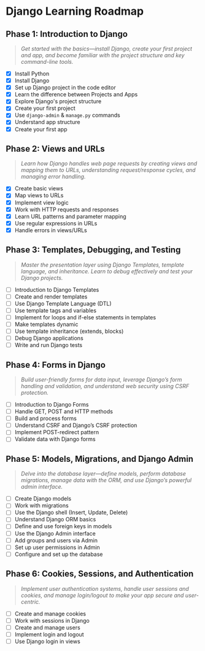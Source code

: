 # Django Learning Roadmap

## Phase 1: Introduction to Django
> *Get started with the basics—install Django, create your first project and app, and become familiar with the project structure and key command-line tools.*

- [x] Install Python
- [x] Install Django
- [x] Set up Django project in the code editor
- [x] Learn the difference between Projects and Apps
- [x] Explore Django's project structure
- [x] Create your first project
- [x] Use `django-admin` & `manage.py` commands
- [x] Understand app structure
- [x] Create your first app

## Phase 2: Views and URLs
> *Learn how Django handles web page requests by creating views and mapping them to URLs, understanding request/response cycles, and managing error handling.*

- [x] Create basic views
- [x] Map views to URLs
- [x] Implement view logic
- [x] Work with HTTP requests and responses
- [x] Learn URL patterns and parameter mapping
- [x] Use regular expressions in URLs
- [x] Handle errors in views/URLs

## Phase 3: Templates, Debugging, and Testing
> *Master the presentation layer using Django Templates, template language, and inheritance. Learn to debug effectively and test your Django projects.*

- [ ] Introduction to Django Templates
- [ ] Create and render templates
- [ ] Use Django Template Language (DTL)
- [ ] Use template tags and variables
- [ ] Implement for loops and if-else statements in templates
- [ ] Make templates dynamic
- [ ] Use template inheritance (extends, blocks)
- [ ] Debug Django applications
- [ ] Write and run Django tests

## Phase 4: Forms in Django
> *Build user-friendly forms for data input, leverage Django’s form handling and validation, and understand web security using CSRF protection.*

- [ ] Introduction to Django Forms
- [ ] Handle GET, POST and HTTP methods
- [ ] Build and process forms
- [ ] Understand CSRF and Django’s CSRF protection
- [ ] Implement POST-redirect pattern
- [ ] Validate data with Django forms

## Phase 5: Models, Migrations, and Django Admin
> *Delve into the database layer—define models, perform database migrations, manage data with the ORM, and use Django’s powerful admin interface.*

- [ ] Create Django models
- [ ] Work with migrations
- [ ] Use the Django shell (Insert, Update, Delete)
- [ ] Understand Django ORM basics
- [ ] Define and use foreign keys in models
- [ ] Use the Django Admin interface
- [ ] Add groups and users via Admin
- [ ] Set up user permissions in Admin
- [ ] Configure and set up the database

## Phase 6: Cookies, Sessions, and Authentication
> *Implement user authentication systems, handle user sessions and cookies, and manage login/logout to make your app secure and user-centric.*

- [ ] Create and manage cookies
- [ ] Work with sessions in Django
- [ ] Create and manage users
- [ ] Implement login and logout
- [ ] Use Django login in views
